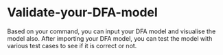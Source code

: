 # Validate-your-DFA-model
Based on your command, you can input your DFA model and visualise the model also. After importing your DFA model, you can test the model with various test cases to see if it is correct or not.
